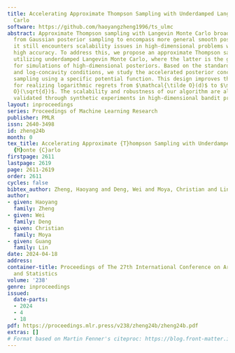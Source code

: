 ```yaml
---
title: Accelerating Approximate Thompson Sampling with Underdamped Langevin Monte
  Carlo
software: https://github.com/haoyangzheng1996/ts_ulmc
abstract: Approximate Thompson sampling with Langevin Monte Carlo broadens its reach
  from Gaussian posterior sampling to encompass more general smooth posteriors. However,
  it still encounters scalability issues in high-dimensional problems when demanding
  high accuracy. To address this, we propose an approximate Thompson sampling strategy,
  utilizing underdamped Langevin Monte Carlo, where the latter is the go-to workhorse
  for simulations of high-dimensional posteriors. Based on the standard smoothness
  and log-concavity conditions, we study the accelerated posterior concentration and
  sampling using a specific potential function. This design improves the sample complexity
  for realizing logarithmic regrets from $\mathcal{\tilde O}(d)$ to $\mathcal{\tilde
  O}(\sqrt{d})$. The scalability and robustness of our algorithm are also empirically
  validated through synthetic experiments in high-dimensional bandit problems.
layout: inproceedings
series: Proceedings of Machine Learning Research
publisher: PMLR
issn: 2640-3498
id: zheng24b
month: 0
tex_title: Accelerating Approximate {T}hompson Sampling with Underdamped {L}angevin
  {M}onte {C}arlo
firstpage: 2611
lastpage: 2619
page: 2611-2619
order: 2611
cycles: false
bibtex_author: Zheng, Haoyang and Deng, Wei and Moya, Christian and Lin, Guang
author:
- given: Haoyang
  family: Zheng
- given: Wei
  family: Deng
- given: Christian
  family: Moya
- given: Guang
  family: Lin
date: 2024-04-18
address:
container-title: Proceedings of The 27th International Conference on Artificial Intelligence
  and Statistics
volume: '238'
genre: inproceedings
issued:
  date-parts:
  - 2024
  - 4
  - 18
pdf: https://proceedings.mlr.press/v238/zheng24b/zheng24b.pdf
extras: []
# Format based on Martin Fenner's citeproc: https://blog.front-matter.io/posts/citeproc-yaml-for-bibliographies/
---
```

